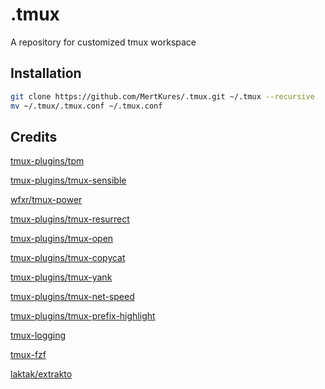 # .tmux

A repository for customized tmux workspace

## Installation

```bash
git clone https://github.com/MertKures/.tmux.git ~/.tmux --recursive
mv ~/.tmux/.tmux.conf ~/.tmux.conf
```

## Credits

[tmux-plugins/tpm](https://github.com/tmux-plugins/tpm)

[tmux-plugins/tmux-sensible](https://github.com/tmux-plugins/tmux-sensible)

[wfxr/tmux-power](https://github.com/wfxr/tmux-power)

[tmux-plugins/tmux-resurrect](https://github.com/tmux-plugins/tmux-resurrect)

[tmux-plugins/tmux-open](https://github.com/tmux-plugins/tmux-open)

[tmux-plugins/tmux-copycat](https://github.com/tmux-plugins/tmux-copycat)

[tmux-plugins/tmux-yank](https://github.com/tmux-plugins/tmux-yank)

[tmux-plugins/tmux-net-speed](https://github.com/tmux-plugins/tmux-net-speed)

[tmux-plugins/tmux-prefix-highlight](https://github.com/tmux-plugins/tmux-prefix-highlight)

[tmux-logging](https://github.com/tmux-plugins/tmux-logging.git)

[tmux-fzf](https://github.com/sainnhe/tmux-fzf.git)

[laktak/extrakto](https://github.com/laktak/extrakto.git)
